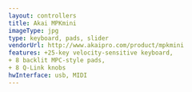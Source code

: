 ```yaml
---
layout: controllers
title: Akai MPKmini
imageType: jpg
type: keyboard, pads, slider
vendorUrl: http://www.akaipro.com/product/mpkmini
features: +25-key velocity-sensitive keyboard,
+ 8 backlit MPC-style pads, 
+ 8 Q-Link knobs
hwInterface: usb, MIDI
---
```



